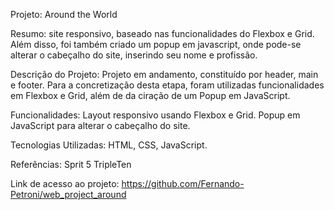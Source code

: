 Projeto: Around the World

Resumo: site responsivo, baseado nas funcionalidades do Flexbox e Grid. Além disso, foi também criado um popup em javascript, onde pode-se alterar o cabeçalho do site, inserindo seu nome e profissão.


Descrição do Projeto: Projeto em andamento, constituído por header, main e footer. Para a concretização desta etapa, foram utilizadas funcionalidades em Flexbox e Grid, além de da ciração de um Popup em JavaScript.

Funcionalidades: Layout responsivo usando Flexbox e Grid.
Popup em JavaScript para alterar o cabeçalho do site.

Tecnologias Utilizadas: HTML, CSS, JavaScript.

Referências:
Sprit 5 TripleTen

Link de acesso ao projeto: https://github.com/Fernando-Petroni/web_project_around
